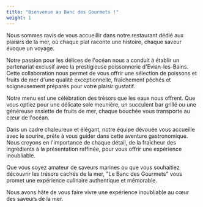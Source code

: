 ```yaml
---
title: "Bienvenue au Banc des Gourmets !"
weight: 1
---
```


Nous sommes ravis de vous accueillir dans notre restaurant dédié aux plaisirs de la mer, où chaque plat raconte une histoire, chaque saveur évoque un voyage.

Notre passion pour les délices de l'océan nous a conduit à établir un partenariat exclusif avec la prestigieuse poissonnerie d'Evian-les-Bains. Cette collaboration nous permet de vous offrir une sélection de poissons et fruits de mer d'une qualité exceptionnelle, fraîchement pêchés et soigneusement préparés pour votre plaisir gustatif.

Notre menu est une célébration des trésors que les eaux nous offrent. Que vous optiez pour une délicate sole meunière, un succulent bar grillé ou une généreuse assiette de fruits de mer, chaque bouchée vous transporte au cœur de l'océan.

Dans un cadre chaleureux et élégant, notre équipe dévouée vous accueille avec le sourire, prête à vous guider dans cette aventure gastronomique. Nous croyons en l'importance de chaque détail, de la fraîcheur des ingrédients à la présentation raffinée, pour vous offrir une expérience inoubliable.

Que vous soyez amateur de saveurs marines ou que vous souhaitiez découvrir les trésors cachés de la mer, "Le Banc des Gourmets" vous promet une expérience culinaire authentique et mémorable.

Nous avons hâte de vous faire vivre une expérience inoubliable au cœur des saveurs de la mer.
